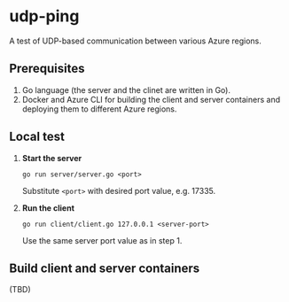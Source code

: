# udp-ping
A test of UDP-based communication between various Azure regions.

## Prerequisites
1. Go language (the server and the clinet are written in Go).
2. Docker and Azure CLI for building the client and server containers and deploying them to different Azure regions.


## Local test

1.  **Start the server**
    ```shell
    go run server/server.go <port>
    ```
    Substitute `<port>` with desired port value, e.g. 17335.

2.  **Run the client**
    ```shell
    go run client/client.go 127.0.0.1 <server-port>
    ```
    Use the same server port value as in step 1.


## Build client and server containers
(TBD)